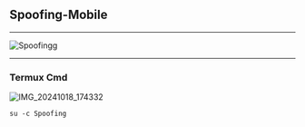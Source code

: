 ## Spoofing-Mobile

---

![Spoofingg](https://github.com/user-attachments/assets/c8d22cc1-f663-440e-bdca-082c070aa02f)

---

### Termux Cmd

![IMG_20241018_174332](https://github.com/user-attachments/assets/83b23b7d-294c-4660-b35b-5032277e91aa)


```
su -c Spoofing
```
